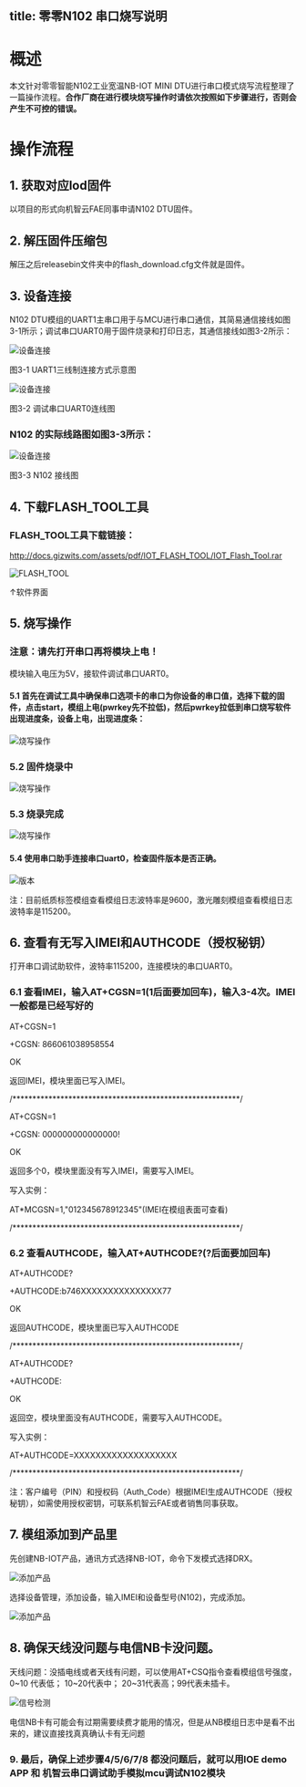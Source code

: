 title: 零零N102 串口烧写说明
---
# 概述

本文针对零零智能N102工业宽温NB-IOT MINI DTU进行串口模式烧写流程整理了一篇操作流程。**合作厂商在进行模块烧写操作时请依次按照如下步骤进行，否则会产生不可控的错误。**
# 操作流程

## 1. 获取对应lod固件

以项目的形式向机智云FAE同事申请N102 DTU固件。

## 2. 解压固件压缩包

解压之后releasebin文件夹中的flash_download.cfg文件就是固件。

## 3. 设备连接

N102 DTU模组的UART1主串口用于与MCU进行串口通信，其简易通信接线如图3-1所示；调试串口UART0用于固件烧录和打印日志，其通信接线如图3-2所示：

![设备连接](/assets/zh-cn/deviceDev/debug/N102_DTU/N102programming_1.png)

图3-1  UART1三线制连接方式示意图

![设备连接](/assets/zh-cn/deviceDev/debug/N102_DTU/N102programming_2.png)

图3-2  调试串口UART0连线图

### N102 的实际线路图如图3-3所示：

![设备连接](/assets/zh-cn/deviceDev/debug/N102_DTU/N102programming_3.png)

图3-3  N102 接线图

## 4. 下载FLASH_TOOL工具

### FLASH_TOOL工具下载链接：

http://docs.gizwits.com/assets/pdf/IOT_FLASH_TOOL/IOT_Flash_Tool.rar

![FLASH_TOOL](/assets/zh-cn/deviceDev/debug/N102_DTU/N102programming_4.png)

↑软件界面

## 5. 烧写操作

### 注意：请先打开串口再将模块上电！ 

模块输入电压为5V，接软件调试串口UART0。

#### 5.1 首先在调试工具中确保串口选项卡的串口为你设备的串口值，选择下载的固件，点击start，模组上电(pwrkey先不拉低)，然后pwrkey拉低到串口烧写软件出现进度条，设备上电，出现进度条：

![烧写操作](/assets/zh-cn/deviceDev/debug/N102_DTU/N102programming_5.png)

### 5.2 固件烧录中

![烧写操作](/assets/zh-cn/deviceDev/debug/N102_DTU/N102programming_6.png)

### 5.3 烧录完成

![烧写操作](/assets/zh-cn/deviceDev/debug/N102_DTU/N102programming_7.png)

#### 5.4 使用串口助手连接串口uart0，检查固件版本是否正确。

![版本](/assets/zh-cn/deviceDev/debug/N102_DTU/N102programming_8.png)

注：目前纸质标签模组查看模组日志波特率是9600，激光雕刻模组查看模组日志波特率是115200。

## 6. 查看有无写入IMEI和AUTHCODE（授权秘钥）

打开串口调试助软件，波特率115200，连接模块的串口UART0。

### 6.1 查看IMEI，输入AT+CGSN=1(1后面要加回车)，输入3-4次。IMEI一般都是已经写好的

AT+CGSN=1

+CGSN: 866061038958554

OK

返回IMEI，模块里面已写入IMEI。

/*********************************************************/

AT+CGSN=1

+CGSN: 000000000000000!

OK

返回多个0，模块里面没有写入IMEI，需要写入IMEI。

写入实例：

AT*MCGSN=1,"012345678912345"(IMEI在模组表面可查看)

/*********************************************************/

### 6.2 查看AUTHCODE，输入AT+AUTHCODE?(?后面要加回车)

AT+AUTHCODE?

+AUTHCODE:b746XXXXXXXXXXXXXXX77

OK

返回AUTHCODE，模块里面已写入AUTHCODE

/*********************************************************/

AT+AUTHCODE?

+AUTHCODE:

OK

返回空，模块里面没有AUTHCODE，需要写入AUTHCODE。

写入实例：

AT+AUTHCODE=XXXXXXXXXXXXXXXXXXX

/*********************************************************/

注：客户编号（PIN）和授权码（Auth_Code）根据IMEI生成AUTHCODE（授权秘钥），如需使用授权密钥，可联系机智云FAE或者销售同事获取。

## 7. 模组添加到产品里

先创建NB-IOT产品，通讯方式选择NB-IOT，命令下发模式选择DRX。

![添加产品](/assets/zh-cn/deviceDev/debug/N102_DTU/N102programming_9.png)

选择设备管理，添加设备，输入IMEI和设备型号(N102)，完成添加。

![添加产品](/assets/zh-cn/deviceDev/debug/N102_DTU/N102programming_10.png)

## 8. 确保天线没问题与电信NB卡没问题。

天线问题：没插电线或者天线有问题，可以使用AT+CSQ指令查看模组信号强度，0~10 代表低； 10~20代表中； 20~31代表高；99代表未插卡。

![信号检测](/assets/zh-cn/deviceDev/debug/N102_DTU/N102programming_11.png)

电信NB卡有可能会有过期需要续费才能用的情况，但是从NB模组日志中是看不出来的，建议直接找真真确认卡有无问题

### 9. 最后，确保上述步骤4/5/6/7/8 都没问题后，就可以用IOE demo APP 和 机智云串口调试助手模拟mcu调试N102模块

